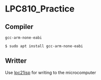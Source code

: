 # LPC810_Practice

## Compiler

`gcc-arm-none-eabi`

```
$ sudo apt install gcc-arm-none-eabi
```

## Writter

Use [lpc21isp](https://github.com/capiman/lpc21isp) for writing to the microcomputer
